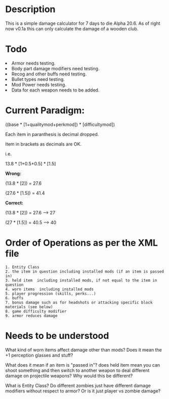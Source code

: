 # Description
This is a simple damage calculator for 7 days to die Alpha 20.6.
As of right now v0.1a this can only calculate the damage of a wooden club.

# Todo
<li>Armor needs testing.</li>
<li>Body part damage modifiers need testing.</li>
<li>Recog and other buffs need testing.</li>
<li>Bullet types need testing.</li>
<li>Mod Power needs testing.</li>

<li>Data for each weapon needs to be added.</li>

# Current Paradigm:
((base * [1+qualitymod+perkmod]) * [difficultymod])

Each item in paranthesis is decimal dropped.

Item in brackets as decimals are OK.

i.e.

13.8 * [1+0.5+0.5] * [1.5]

<strong>Wrong:</strong>

(13.8 * [2]) = 27.6 

(27.6 * [1.5]) = 41.4

<strong>Correct:</strong>

(13.8 * [2]) = 27.6 --> 27

(27 * [1.5]) = 40.5 --> 40

# Order of Operations as per the XML file

    1. Entity Class
    2. the item in question including installed mods (if an item is passed in)
    3. held item  including installed mods, if not equal to the item in question
    4. worn items  including installed mods
    5. player progression (skills, perks...)
    6. buffs
    7. bonus damage such as for headshots or attacking specific block materials (see below)
    8. game difficulty modifier
    9. armor reduces damage

# Needs to be understood


What kind of worn items affect damage other than mods? 
Does it mean the +1 perception glasses and stuff?

What does it mean if an item is "passed in"?
does held item mean you can shoot something and then switch 
to another weapon to deal different damage on projectile weapons? 
Why would this be different?

What is Entity Class?
Do different zombies just have different damage modifiers
without respect to armor? Or is it just player vs zombie damage?